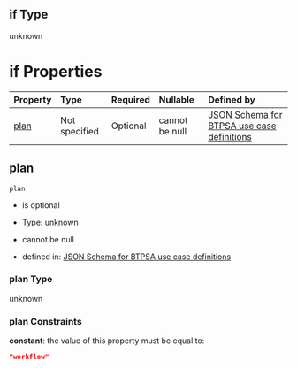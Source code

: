 ## if Type

unknown

# if Properties

| Property      | Type          | Required | Nullable       | Defined by                                                                                                                                                                                                                                  |
| :------------ | :------------ | :------- | :------------- | :------------------------------------------------------------------------------------------------------------------------------------------------------------------------------------------------------------------------------------------ |
| [plan](#plan) | Not specified | Optional | cannot be null | [JSON Schema for BTPSA use case definitions](btpsa-usecase-properties-services-items-allof-1-then-allof-90-then-allof-1-if-properties-plan.md "undefined#/properties/services/items/allOf/1/then/allOf/90/then/allOf/1/if/properties/plan") |

## plan



`plan`

*   is optional

*   Type: unknown

*   cannot be null

*   defined in: [JSON Schema for BTPSA use case definitions](btpsa-usecase-properties-services-items-allof-1-then-allof-90-then-allof-1-if-properties-plan.md "undefined#/properties/services/items/allOf/1/then/allOf/90/then/allOf/1/if/properties/plan")

### plan Type

unknown

### plan Constraints

**constant**: the value of this property must be equal to:

```json
"workflow"
```

